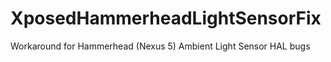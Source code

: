 XposedHammerheadLightSensorFix
==============================

Workaround for Hammerhead (Nexus 5) Ambient Light Sensor HAL bugs
